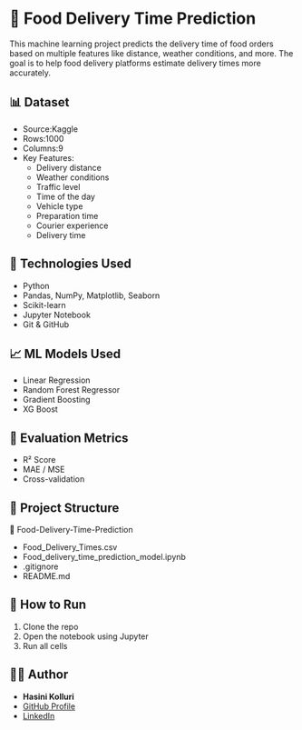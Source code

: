 # 🍔 Food Delivery Time Prediction

This machine learning project predicts the delivery time of food orders based on multiple features like distance, weather conditions, and more. The goal is to help food delivery platforms estimate delivery times more accurately.

## 📊 Dataset
- Source:Kaggle
- Rows:1000
- Columns:9
- Key Features:
  - Delivery distance
  - Weather conditions
  - Traffic level
  - Time of the day
  - Vehicle type
  - Preparation time
  - Courier experience
  - Delivery time

## 🚀 Technologies Used
- Python 
- Pandas, NumPy, Matplotlib, Seaborn
- Scikit-learn
- Jupyter Notebook
- Git & GitHub

## 📈 ML Models Used
- Linear Regression
- Random Forest Regressor
- Gradient Boosting
- XG Boost

## 🧠 Evaluation Metrics
- R² Score
- MAE / MSE
- Cross-validation

## 📝 Project Structure
📁 Food-Delivery-Time-Prediction
- Food_Delivery_Times.csv
- Food_delivery_time_prediction_model.ipynb
- .gitignore
- README.md


## 📌 How to Run
1. Clone the repo
2. Open the notebook using Jupyter
3. Run all cells

## 🙋‍♀️ Author
- **Hasini Kolluri**
- [GitHub Profile](https://github.com/Hasini-Kolluri)
- [LinkedIn](https://www.linkedin.com/in/hasini-kolluri/)

